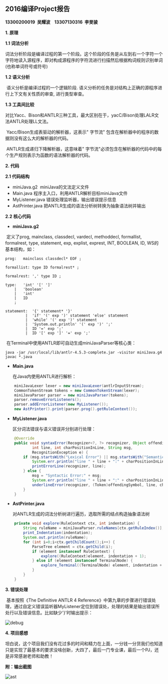 ## **2016编译Project报告**

**13300200019  吴耀波    13307130316  李旻骏**



**1.  原理**

**1.1 词法分析**

​	词法分析阶段是编译过程的第一个阶段。这个阶段的任务是从左到右一个字符一个字符地读入源程序，即对构成源程序的字符流进行扫描然后根据构词规则识别单词(也称单词符号或符号)

**1.2 语义分析**

​	语义分析是编译过程的一个逻辑阶段. 语义分析的任务是对结构上正确的源程序进行上下文有关性质的审查, 进行类型审查。

**1.3 工具间比较**

​	对比Yacc、Bison和ANTLR三种工具，最大区别在于，yacC/Bison处理LALR文法ANTLR处理LL文法。

​	Yacc/Bison生成表驱动的解析器，这表示" 字节流" 包含在解析器中的程序的数据则没有这么大的解析器的代码。 

​	ANTLR生成递归下降解析器，这意味着" 字节流"必须包含在解析器的代码中的每个生产规则表示为函数的语法解析器的代码。 



**2. 代码**

**2.1 代码结构**

* miniJava.g2  miniJava的文法定义文件
* Main.java  程序主入口，利用ANTLR解析目标miniJava文件
* MyListener.java  错误处理监听器，输出错误提示信息
* AstPrinter.java  把ANTLR生成的语法分析树转换为抽象语法树并输出

**2.2 核心代码**

* **miniJava.g2**

​	定义了prog, mainclass, classdecl, vardecl, methoddecl, formallist, formalrest, type, statement, exp, explist, exprest, INT, BOOLEAN, ID, WS的基本结构，如：

```shell
prog:	mainclass classdecl* EOF ;

formallist:	type ID formalrest* ;

formalrest:	',' type ID ;

type:	'int' '[' ']'
    |	'boolean'
    |	'int'
    |	ID
    ;

statement:	'{' statement* '}'
         |	'if' '(' exp ')' statement 'else' statement
         |	'while' '(' exp ')' statement
         |	'System.out.println' '(' exp ')' ';'
         |	ID '=' exp ';'
         |	ID '[' exp ']' '=' exp ';'
```

​	在Terminal中使用ANTLR即可自动生成miniJavaParser等核心类：

```shell
java -jar /usr/local/lib/antlr-4.5.3-complete.jar -visitor miniJava.g4
javac *.java
```

* **Main.java**

  在Java内使用ANTLR进行解析：

```java
	miniJavaLexer lexer = new miniJavaLexer(antlrInputStream);
	CommonTokenStream tokens = new CommonTokenStream(lexer);
	miniJavaParser parser = new miniJavaParser(tokens);
	parser.removeErrorListeners();
	parser.addErrorListener(new MyListener());
	new AstPrinter().print(parser.prog().getRuleContext());
```

* **MyListener.java**

  区分词法错误与语义错误并分别进行处理：

```java
    @Override
    public void syntaxError(Recognizer<?, ?> recognizer, Object offendingSymbol,
            int line, int charPositionInLine, String msg,
            RecognitionException e) {
        if (msg.startsWith("Lexical Error") || msg.startsWith("Semantic Error")) {
            System.err.println("line " + line + ":" + charPositionInLine + " " + msg);
            printErrorLine(recognizer, line);
        } else {
            msg = "Syntactic Error:" + msg;
            System.err.println("line " + line + ":" + charPositionInLine + " " + msg);
            underlineError(recognizer, (Token)offendingSymbol, line, charPositionInLine);
        }
    }
```

* **AstPrinter.java**

  对ANTLR生成的词法分析树进行遍历，选取所需的结点构造抽象语法树

```java
    private void explore(RuleContext ctx, int indentation) {
        String ruleName = miniJavaParser.ruleNames[ctx.getRuleIndex()];
        print_Indentation(indentation);
        System.out.println(ruleName);
        for (int i=0;i<ctx.getChildCount();i++) {
            ParseTree element = ctx.getChild(i);
            if (element instanceof RuleContext) {
                explore((RuleContext)element, indentation + 1);
            } else if (element instanceof TerminalNode) {
                explore_Terminal((TerminalNode) element, indentation + 1);
            }
        }
    }
```



**3. 错误处理**

​	基本按照《The Definitive ANTLR 4 Reference》中第九章的步骤进行错误处理，通过自定义错误监听器MyListener定位到错误处，处理的结果是输出错误所处行以及错误信息。比如缺少'}'时输出提示：

![debug](/Users/BodeNg/Study/编译/MiniJava/src/report/debug.png)



**4. 项目感想**

​	坦白说，这个项目我们没有花过多的时间和精力在上面，一分钱一分货我们也知道只是实现了最基本的要求没啥创新，大四了，最后一门专业课，最后一个PJ，还是非常感谢老师和助教！



**附：输出截图**

![ast](/Users/BodeNg/Study/编译/MiniJava/src/report/ast.png)